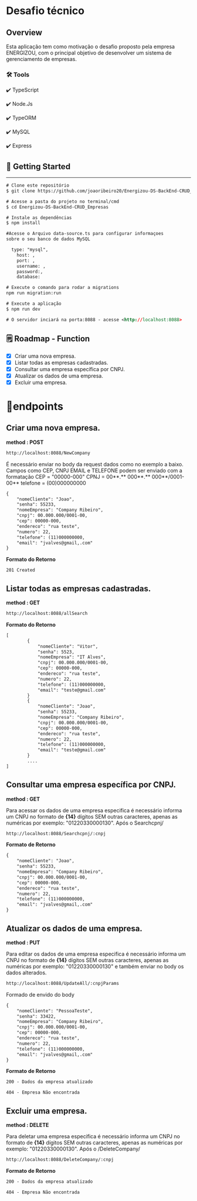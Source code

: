 # Desafio técnico 

## Overview

Esta aplicação tem como motivação o desafio proposto pela empresa ENERGIZOU, com o principal objetivo de desenvolver um sistema de gerenciamento de empresas. 

### 🛠 Tools

✔️  TypeScript

✔️  Node.Js

✔️  TypeORM

✔️  MySQL

✔️  Express

## **🎲 Getting Started**

---

```xml
# Clone este repositório
$ git clone https://github.com/joaoribeiro20/Energizou-DS-BackEnd-CRUD_Empresas.git

# Acesse a pasta do projeto no terminal/cmd
$ cd Energizou-DS-BackEnd-CRUD_Empresas

# Instale as dependências
$ npm install

#Acesse o Arquivo data-source.ts para configurar informaçoes 
sobre o seu banco de dados MySQL

  type: "mysql",
	host: ,
	port: ,
	username: ,
	password:,
	database: 

# Execute o comando para rodar a migrations  
npm run migration:run

# Execute a aplicação 
$ npm run dev

# O servidor inciará na porta:8088 - acesse <http://localhost:8088>
```

## 🗒️ Roadmap - Function

- [x]  Criar uma nova empresa.
- [x]  Listar todas as empresas cadastradas.
- [x]  Consultar uma empresa específica por CNPJ.
- [x]  Atualizar os dados de uma empresa.
- [x]  Excluir uma empresa.

# 📍endpoints

## Criar uma nova empresa.

**method : POST**

```xml
http://localhost:8088/NewCompany
```

É necessário enviar no body da request dados como no exemplo a baixo. Campos como CEP, CNPJ EMAIL e TELEFONE podem ser enviado com a formatação CEP =  "00000-000" CPNJ = 00**.** 000**.** 000**/0001-00** telefone = (00)000000000

```xml
{
    "nomeCliente": "Joao",
    "senha": 55233,
    "nomeEmpresa": "Company Ribeiro",
    "cnpj": 00.000.000/0001-00,
    "cep": 00000-000,
    "endereco": "rua teste",
    "numero": 22,
    "telefone": (11)000000000,
    "email": "jvalves@gmail,.com"
}
```

**Formato do Retorno**

```xml
201 Created
```

## Listar todas as empresas cadastradas.

**method : GET**

```xml
http://localhost:8088/allSearch
```

**Formato do Retorno**

```xml
[
		{
		    "nomeCliente": "Vitor",
		    "senha": 5523,
		    "nomeEmpresa": "IT Alves",
		    "cnpj": 00.000.000/0001-00,
		    "cep": 00000-000,
		    "endereco": "rua teste",
		    "numero": 22,
		    "telefone": (11)000000000,
		    "email": "teste@gmail.com"
		}
		{
		    "nomeCliente": "Joao",
		    "senha": 55233,
		    "nomeEmpresa": "Company Ribeiro",
		    "cnpj": 00.000.000/0001-00,
		    "cep": 00000-000,
		    "endereco": "rua teste",
		    "numero": 22,
		    "telefone": (11)000000000,
		    "email": "teste@gmail.com"
		}
		....
]
```

## Consultar uma empresa específica por CNPJ.

**method : GET**

Para acessar os dados de uma empresa especifica é necessário informa um CNPJ no formato de **{14}** dígitos SEM outras caracteres, apenas as numéricas por exemplo: "01220330000130". Após o Searchcpnj/

```xml
http://localhost:8088/Searchcpnj/:cnpj
```

**Formato de Retorno**

```xml
{
    "nomeCliente": "Joao",
    "senha": 55233,
    "nomeEmpresa": "Company Ribeiro",
    "cnpj": 00.000.000/0001-00,
    "cep": 00000-000,
    "endereco": "rua teste",
    "numero": 22,
    "telefone": (11)000000000,
    "email": "jvalves@gmail,.com"
}
```

## Atualizar os dados de uma empresa.

**method : PUT**

Para editar os dados de uma empresa especifica é necessário informa um CNPJ no formato de **{14}** dígitos SEM outras caracteres, apenas as numéricas por exemplo: "01220330000130" e também enviar no body os dados alterados. 

```xml
http://localhost:8088/UpdateAll/:cnpjParams
```

Formado de envido do body

```xml
{
    "nomeCliente": "PessoaTeste",
    "senha": 33422,
    "nomeEmpresa": "Company Ribeiro",
    "cnpj": 00.000.000/0001-00,
    "cep": 00000-000,
    "endereco": "rua teste",
    "numero": 22,
    "telefone": (11)000000000,
    "email": "jvalves@gmail,.com"
}
```

**Formato de Retorno**

```xml
200 - Dados da empresa atualizado

404 - Empresa Não encontrada
```

## Excluir uma empresa.

**method : DELETE**

Para deletar uma empresa especifica é necessário informa um CNPJ no formato de **{14}** dígitos SEM outras caracteres, apenas as numéricas por exemplo: "01220330000130". Após o /DeleteCompany/

```xml
http://localhost:8088/DeleteCompany/:cnpj
```

**Formato de Retorno**

```xml
200 - Dados da empresa atualizado

404 - Empresa Não encontrada
```
